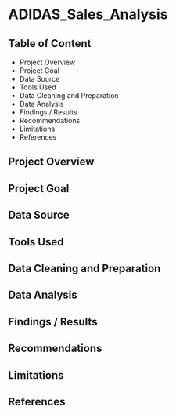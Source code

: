 # ADIDAS_Sales_Analysis

## Table of Content

- Project Overview
- Project Goal
- Data Source
- Tools Used
- Data Cleaning and Preparation
- Data Analysis
- Findings / Results
- Recommendations
- Limitations
- References

## Project Overview

## Project Goal



## Data Source


## Tools Used


  
## Data Cleaning and Preparation


 
## Data Analysis



## Findings / Results



## Recommendations


## Limitations



## References

